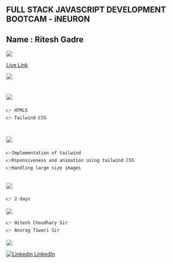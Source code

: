 ## FULL STACK JAVASCRIPT DEVELOPMENT BOOTCAM - iNEURON

## Name : Ritesh Gadre

![](https://img.shields.io/badge/Rode%20Clone-Deployed-green)

[Live Link](https://rode-clone-rg.netlify.app/)

![](./ss/Screenshot%20-%20Rode%20Clone%20-%20127.0.0.1.png)


# ![](https://img.shields.io/badge/-Technologies%20Used-blue)
```
👉 HTML5
👉 Tailwind CSS
```

# ![](https://img.shields.io/badge/-Learnings-orange)

```
👉Implementation of tailwind
👉Rsponsiveness and animation using tailwind CSS
👉Handling large size images
```

## ![](https://img.shields.io/badge/-Time%20Taken-orange)
```
👉 2 days
```

![](https://img.shields.io/badge/-Speacial%20Thanks-orange)
```
👉 Hitesh Choudhary Sir
👉 Anurag Tiwari Sir
```

![](https://img.shields.io/badge/-Connect%20with%20me-blue)

[![Linkedin](https://i.stack.imgur.com/gVE0j.png) LinkedIn](https://www.linkedin.com/in/ritesh-gadre-80a0a9188/)
